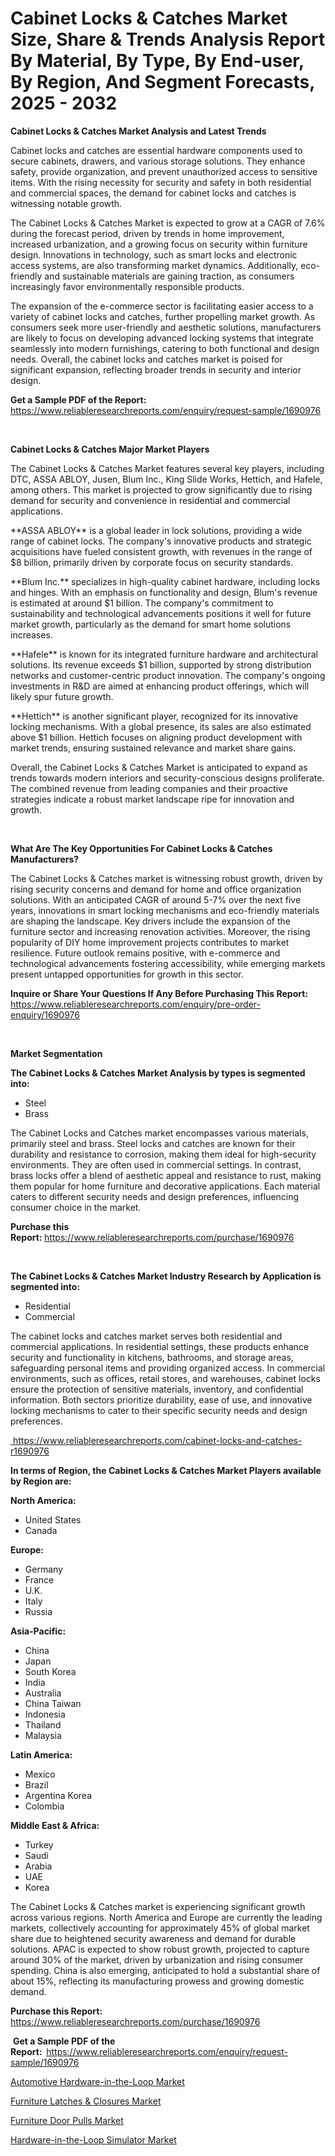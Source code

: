 <p><h1>Cabinet Locks & Catches Market Size, Share & Trends Analysis Report By Material, By Type, By End-user, By Region, And Segment Forecasts, 2025 - 2032</h1></p><p><strong>Cabinet Locks & Catches Market Analysis and Latest Trends</strong></p>
<p><p>Cabinet locks and catches are essential hardware components used to secure cabinets, drawers, and various storage solutions. They enhance safety, provide organization, and prevent unauthorized access to sensitive items. With the rising necessity for security and safety in both residential and commercial spaces, the demand for cabinet locks and catches is witnessing notable growth.</p><p>The Cabinet Locks & Catches Market is expected to grow at a CAGR of 7.6% during the forecast period, driven by trends in home improvement, increased urbanization, and a growing focus on security within furniture design. Innovations in technology, such as smart locks and electronic access systems, are also transforming market dynamics. Additionally, eco-friendly and sustainable materials are gaining traction, as consumers increasingly favor environmentally responsible products. </p><p>The expansion of the e-commerce sector is facilitating easier access to a variety of cabinet locks and catches, further propelling market growth. As consumers seek more user-friendly and aesthetic solutions, manufacturers are likely to focus on developing advanced locking systems that integrate seamlessly into modern furnishings, catering to both functional and design needs. Overall, the cabinet locks and catches market is poised for significant expansion, reflecting broader trends in security and interior design.</p></p>
<p><strong>Get a Sample PDF of the Report:&nbsp;</strong> <a href="https://www.reliableresearchreports.com/enquiry/request-sample/1690976?utm_campaign=120&utm_medium=2&utm_source=Github&utm_content=ia&utm_term=06012025&utm_id=cabinet-locks-catches">https://www.reliableresearchreports.com/enquiry/request-sample/1690976</a></p>
<p>&nbsp;</p>
<p><strong>Cabinet Locks & Catches Major Market Players</strong></p>
<p><p>The Cabinet Locks & Catches Market features several key players, including DTC, ASSA ABLOY, Jusen, Blum Inc., King Slide Works, Hettich, and Hafele, among others. This market is projected to grow significantly due to rising demand for security and convenience in residential and commercial applications.</p><p>**ASSA ABLOY** is a global leader in lock solutions, providing a wide range of cabinet locks. The company's innovative products and strategic acquisitions have fueled consistent growth, with revenues in the range of $8 billion, primarily driven by corporate focus on security standards.</p><p>**Blum Inc.** specializes in high-quality cabinet hardware, including locks and hinges. With an emphasis on functionality and design, Blum's revenue is estimated at around $1 billion. The company's commitment to sustainability and technological advancements positions it well for future market growth, particularly as the demand for smart home solutions increases.</p><p>**Hafele** is known for its integrated furniture hardware and architectural solutions. Its revenue exceeds $1 billion, supported by strong distribution networks and customer-centric product innovation. The company's ongoing investments in R&D are aimed at enhancing product offerings, which will likely spur future growth.</p><p>**Hettich** is another significant player, recognized for its innovative locking mechanisms. With a global presence, its sales are also estimated above $1 billion. Hettich focuses on aligning product development with market trends, ensuring sustained relevance and market share gains.</p><p>Overall, the Cabinet Locks & Catches Market is anticipated to expand as trends towards modern interiors and security-conscious designs proliferate. The combined revenue from leading companies and their proactive strategies indicate a robust market landscape ripe for innovation and growth.</p></p>
<p>&nbsp;</p>
<p><strong>What Are The Key Opportunities For Cabinet Locks & Catches Manufacturers?</strong></p>
<p><p>The Cabinet Locks & Catches market is witnessing robust growth, driven by rising security concerns and demand for home and office organization solutions. With an anticipated CAGR of around 5-7% over the next five years, innovations in smart locking mechanisms and eco-friendly materials are shaping the landscape. Key drivers include the expansion of the furniture sector and increasing renovation activities. Moreover, the rising popularity of DIY home improvement projects contributes to market resilience. Future outlook remains positive, with e-commerce and technological advancements fostering accessibility, while emerging markets present untapped opportunities for growth in this sector.</p></p>
<p><strong>Inquire or Share Your Questions If Any Before Purchasing This Report:</strong> <a href="https://www.reliableresearchreports.com/enquiry/pre-order-enquiry/1690976?utm_campaign=120&utm_medium=2&utm_source=Github&utm_content=ia&utm_term=06012025&utm_id=cabinet-locks-catches">https://www.reliableresearchreports.com/enquiry/pre-order-enquiry/1690976</a></p>
<p>&nbsp;</p>
<p><strong>Market Segmentation</strong></p>
<p><strong>The Cabinet Locks & Catches Market Analysis by types is segmented into:</strong></p>
<p><ul><li>Steel</li><li>Brass</li></ul></p>
<p><p>The Cabinet Locks and Catches market encompasses various materials, primarily steel and brass. Steel locks and catches are known for their durability and resistance to corrosion, making them ideal for high-security environments. They are often used in commercial settings. In contrast, brass locks offer a blend of aesthetic appeal and resistance to rust, making them popular for home furniture and decorative applications. Each material caters to different security needs and design preferences, influencing consumer choice in the market.</p></p>
<p><strong>Purchase this Report:&nbsp;</strong><a href="https://www.reliableresearchreports.com/purchase/1690976?utm_campaign=120&utm_medium=2&utm_source=Github&utm_content=ia&utm_term=06012025&utm_id=cabinet-locks-catches">https://www.reliableresearchreports.com/purchase/1690976</a></p>
<p>&nbsp;</p>
<p><strong>The Cabinet Locks & Catches Market Industry Research by Application is segmented into:</strong></p>
<p><ul><li>Residential</li><li>Commercial</li></ul></p>
<p><p>The cabinet locks and catches market serves both residential and commercial applications. In residential settings, these products enhance security and functionality in kitchens, bathrooms, and storage areas, safeguarding personal items and providing organized access. In commercial environments, such as offices, retail stores, and warehouses, cabinet locks ensure the protection of sensitive materials, inventory, and confidential information. Both sectors prioritize durability, ease of use, and innovative locking mechanisms to cater to their specific security needs and design preferences.</p></p>
<p><a href="https://www.reliableresearchreports.com/cabinet-locks-and-catches-r1690976?utm_campaign=120&utm_medium=2&utm_source=Github&utm_content=ia&utm_term=06012025&utm_id=cabinet-locks-catches">&nbsp;https://www.reliableresearchreports.com/cabinet-locks-and-catches-r1690976</a></p>
<p><strong>In terms of Region, the Cabinet Locks & Catches Market Players available by Region are:</strong></p>
<p>
    <p> <strong> North America: </strong>
        <ul>
            <li>United States</li>
            <li>Canada</li>
        </ul>
        </p> 
    <p> <strong> Europe: </strong>
        <ul>
            <li>Germany</li>
            <li>France</li>
            <li>U.K.</li>
            <li>Italy</li>
            <li>Russia</li>
        </ul>
        </p> 
    <p> <strong> Asia-Pacific: </strong>
        <ul>
            <li>China</li>
            <li>Japan</li>
            <li>South Korea</li>
            <li>India</li>
            <li>Australia</li>
            <li>China Taiwan</li>
            <li>Indonesia</li>
            <li>Thailand</li>
            <li>Malaysia</li>
        </ul>
        </p> 
    <p> <strong> Latin America: </strong>
        <ul>
            <li>Mexico</li>
            <li>Brazil</li>
            <li>Argentina Korea</li>
            <li>Colombia</li>
        </ul>
        </p> 
    <p> <strong> Middle East & Africa: </strong>
        <ul>
            <li>Turkey</li>
            <li>Saudi</li>
            <li>Arabia</li>
            <li>UAE</li>
            <li>Korea</li>
        </ul>
    </p>
    </p>
<p><p>The Cabinet Locks & Catches market is experiencing significant growth across various regions. North America and Europe are currently the leading markets, collectively accounting for approximately 45% of global market share due to heightened security awareness and demand for durable solutions. APAC is expected to show robust growth, projected to capture around 30% of the market, driven by urbanization and rising consumer spending. China is also emerging, anticipated to hold a substantial share of about 15%, reflecting its manufacturing prowess and growing domestic demand.</p></p>
<p><strong>Purchase this Report: </strong><a href="https://www.reliableresearchreports.com/purchase/1690976?utm_campaign=120&utm_medium=2&utm_source=Github&utm_content=ia&utm_term=06012025&utm_id=cabinet-locks-catches">https://www.reliableresearchreports.com/purchase/1690976</a></p>
<p>&nbsp;<strong>Get a Sample PDF of the Report:&nbsp;&nbsp;</strong><a href="https://www.reliableresearchreports.com/enquiry/request-sample/1690976?utm_campaign=120&utm_medium=2&utm_source=Github&utm_content=ia&utm_term=06012025&utm_id=cabinet-locks-catches">https://www.reliableresearchreports.com/enquiry/request-sample/1690976</a></p>
<p><strong></strong></p>
<p><p><a href="https://github.com/joannesouthgate/Market-Research-Report-List-5/blob/main/automotive-hardware-in-the-loop-market.md?utm_campaign=120&utm_medium=2&utm_source=Github&utm_content=ia&utm_term=06012025&utm_id=cabinet-locks-catches">Automotive Hardware-in-the-Loop Market</a></p><p><a href="https://github.com/DianaWilson796/Market-Research-Report-List-1/blob/main/furniture-latches-closures-market.md?utm_campaign=120&utm_medium=2&utm_source=Github&utm_content=ia&utm_term=06012025&utm_id=cabinet-locks-catches">Furniture Latches & Closures Market</a></p><p><a href="https://github.com/maclarensidney/Market-Research-Report-List-1/blob/main/furniture-door-pulls-market.md?utm_campaign=120&utm_medium=2&utm_source=Github&utm_content=ia&utm_term=06012025&utm_id=cabinet-locks-catches">Furniture Door Pulls Market</a></p><p><a href="https://github.com/sofayahoo2023/Market-Research-Report-List-6/blob/main/hardware-in-the-loop-simulator-market.md?utm_campaign=120&utm_medium=2&utm_source=Github&utm_content=ia&utm_term=06012025&utm_id=cabinet-locks-catches">Hardware-in-the-Loop Simulator Market</a></p></p>
